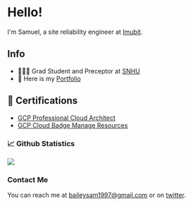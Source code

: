 # Hello! #
I'm Samuel, a site reliability engineer at [Imubit](https://imubit.com).

## Info ##
- 👨🏻‍🎓 Grad Student and Preceptor at [SNHU](https://snhu.edu)
- 📜 Here is my [Portfolio](https://samuelbailey123.github.io)

## 📝 Certifications ##
- [GCP Professional Cloud Architect](https://www.udemy.com/certificate/UC-2453b981-2045-4651-9dbe-969bdf726db3/)
- [GCP Cloud Badge Manage Resources](https://www.cloudskillsboost.google/public_profiles/69f6e0aa-a60d-4789-81a8-fcb8fc111016/badges/1558121)

### 📈 Github Statistics ###
![](https://github-readme-stats.vercel.app/api?username=samuelbailey123&theme=dark)

### Contact Me ###
You can reach me at <baileysam1997@gmail.com> or on [twitter](https://twitter.com/samuel_baileyy).
